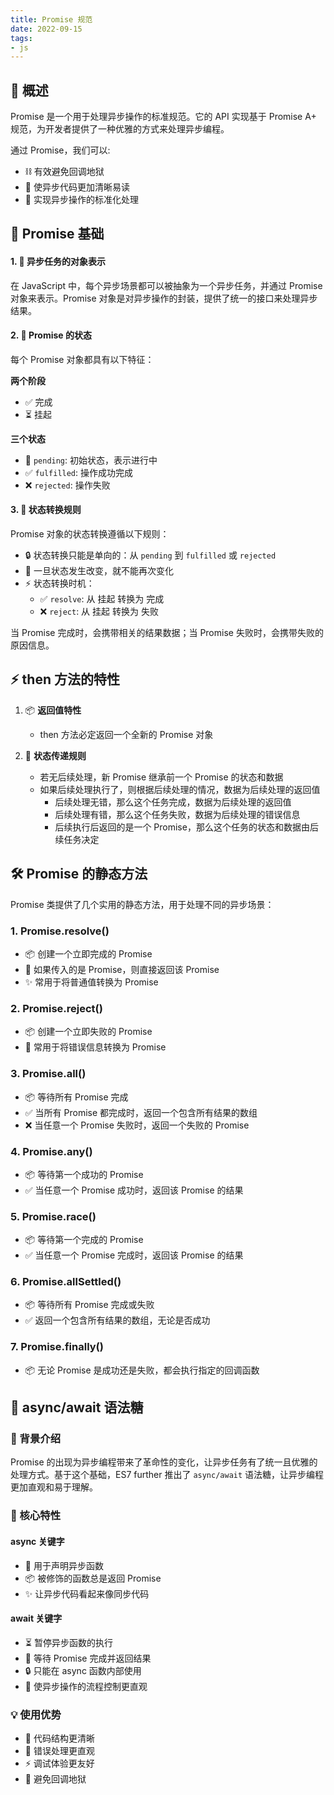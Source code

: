 ```yaml
---
title: Promise 规范
date: 2022-09-15
tags:
- js
---
```


## 📝 概述

Promise 是一个用于处理异步操作的标准规范。它的 API 实现基于 Promise A+ 规范，为开发者提供了一种优雅的方式来处理异步编程。

通过 Promise，我们可以:

- ⛓️ 有效避免回调地狱
- 📖 使异步代码更加清晰易读
- 🎯 实现异步操作的标准化处理

## 📘 Promise 基础

<!-- ### ⭐ Promise A+ 核心规范 -->

#### 1. 🎁 异步任务的对象表示

在 JavaScript 中，每个异步场景都可以被抽象为一个异步任务，并通过 Promise 对象来表示。Promise 对象是对异步操作的封装，提供了统一的接口来处理异步结果。

#### 2. 🔄 Promise 的状态

每个 Promise 对象都具有以下特征：

**两个阶段**

- ✅ 完成
- ⏳ 挂起

**三个状态**

- 🔄 `pending`: 初始状态，表示进行中
- ✅ `fulfilled`: 操作成功完成
- ❌ `rejected`: 操作失败

#### 3. 🔄 状态转换规则

Promise 对象的状态转换遵循以下规则：

- 🔒 状态转换只能是单向的：从 `pending` 到 `fulfilled` 或 `rejected`
- 🚫 一旦状态发生改变，就不能再次变化
- ⚡ 状态转换时机：
  - ✅ `resolve`: 从 挂起 转换为 完成
  - ❌ `reject`: 从 挂起 转换为 失败

当 Promise 完成时，会携带相关的结果数据；当 Promise 失败时，会携带失败的原因信息。

## ⚡ then 方法的特性

1. 📦 **返回值特性**
   - then 方法必定返回一个全新的 Promise 对象
2. 🔄 **状态传递规则**

   - 若无后续处理，新 Promise 继承前一个 Promise 的状态和数据
   - 如果后续处理执行了，则根据后续处理的情况，数据为后续处理的返回值
     - 后续处理无错，那么这个任务完成，数据为后续处理的返回值
     - 后续处理有错，那么这个任务失败，数据为后续处理的错误信息
     - 后续执行后返回的是一个 Promise，那么这个任务的状态和数据由后续任务决定

## 🛠️ Promise 的静态方法

Promise 类提供了几个实用的静态方法，用于处理不同的异步场景：

### 1. Promise.resolve()

- 📦 创建一个立即完成的 Promise
- 🔄 如果传入的是 Promise，则直接返回该 Promise
- ✨ 常用于将普通值转换为 Promise

### 2. Promise.reject()

- 📦 创建一个立即失败的 Promise
- 🔄 常用于将错误信息转换为 Promise

### 3. Promise.all()

- 📦 等待所有 Promise 完成
- ✅ 当所有 Promise 都完成时，返回一个包含所有结果的数组
- ❌ 当任意一个 Promise 失败时，返回一个失败的 Promise

### 4. Promise.any()

- 📦 等待第一个成功的 Promise
- ✅ 当任意一个 Promise 成功时，返回该 Promise 的结果

### 5. Promise.race()

- 📦 等待第一个完成的 Promise
- ✅ 当任意一个 Promise 完成时，返回该 Promise 的结果

### 6. Promise.allSettled()

- 📦 等待所有 Promise 完成或失败
- ✅ 返回一个包含所有结果的数组，无论是否成功

### 7. Promise.finally()

- 📦 无论 Promise 是成功还是失败，都会执行指定的回调函数

## 🌟 async/await 语法糖

### 📝 背景介绍

Promise 的出现为异步编程带来了革命性的变化，让异步任务有了统一且优雅的处理方式。基于这个基础，ES7 further 推出了 `async/await` 语法糖，让异步编程更加直观和易于理解。

### 🎯 核心特性

#### async 关键字

- 🔄 用于声明异步函数
- 📦 被修饰的函数总是返回 Promise
- ✨ 让异步代码看起来像同步代码

#### await 关键字

- ⏳ 暂停异步函数的执行
- 🎁 等待 Promise 完成并返回结果
- 🔒 只能在 async 函数内部使用
- 🚀 使异步操作的流程控制更直观

### 💡 使用优势

- 📖 代码结构更清晰
- 🎯 错误处理更直观
- ⚡ 调试体验更友好
- 🔄 避免回调地狱
